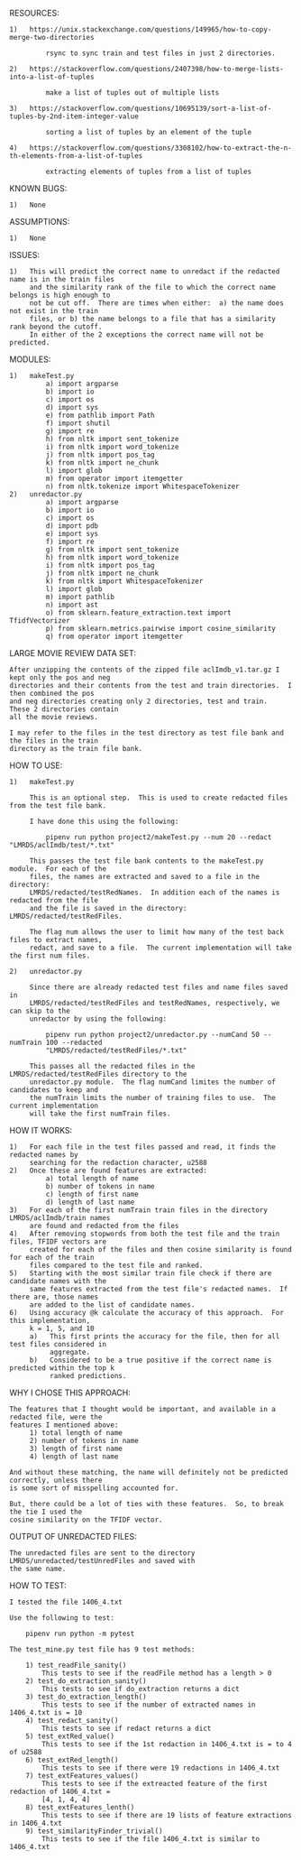 RESOURCES:

    1)   https://unix.stackexchange.com/questions/149965/how-to-copy-merge-two-directories

             rsync to sync train and test files in just 2 directories.

    2)   https://stackoverflow.com/questions/2407398/how-to-merge-lists-into-a-list-of-tuples

             make a list of tuples out of multiple lists

    3)   https://stackoverflow.com/questions/10695139/sort-a-list-of-tuples-by-2nd-item-integer-value

             sorting a list of tuples by an element of the tuple

    4)   https://stackoverflow.com/questions/3308102/how-to-extract-the-n-th-elements-from-a-list-of-tuples

             extracting elements of tuples from a list of tuples

KNOWN BUGS:

    1)   None

ASSUMPTIONS:

    1)   None

ISSUES:

    1)   This will predict the correct name to unredact if the redacted name is in the train files
         and the similarity rank of the file to which the correct name belongs is high enough to
         not be cut off.  There are times when either:  a) the name does not exist in the train
         files, or b) the name belongs to a file that has a similarity rank beyond the cutoff.
         In either of the 2 exceptions the correct name will not be predicted.

MODULES:

    1)   makeTest.py
             a) import argparse
             b) import io
             c) import os
             d) import sys
             e) from pathlib import Path
             f) import shutil
             g) import re
             h) from nltk import sent_tokenize
             i) from nltk import word_tokenize
             j) from nltk import pos_tag
             k) from nltk import ne_chunk
             l) import glob
             m) from operator import itemgetter
             n) from nltk.tokenize import WhitespaceTokenizer
    2)   unredactor.py
             a) import argparse
             b) import io
             c) import os
             d) import pdb
             e) import sys
             f) import re
             g) from nltk import sent_tokenize
             h) from nltk import word_tokenize
             i) from nltk import pos_tag
             j) from nltk import ne_chunk
             k) from nltk import WhitespaceTokenizer
             l) import glob
             m) import pathlib
             n) import ast
             o) from sklearn.feature_extraction.text import TfidfVectorizer
             p) from sklearn.metrics.pairwise import cosine_similarity
             q) from operator import itemgetter

LARGE MOVIE REVIEW DATA SET:

    After unzipping the contents of the zipped file aclImdb_v1.tar.gz I kept only the pos and neg
    directories and their contents from the test and train directories.  I then combined the pos
    and neg directories creating only 2 directories, test and train.  These 2 directories contain
    all the movie reviews.

    I may refer to the files in the test directory as test file bank and the files in the train
    directory as the train file bank.

HOW TO USE:

    1)   makeTest.py

         This is an optional step.  This is used to create redacted files from the test file bank.

         I have done this using the following:

             pipenv run python project2/makeTest.py --num 20 --redact "LMRDS/aclImdb/test/*.txt"

         This passes the test file bank contents to the makeTest.py module.  For each of the
         files, the names are extracted and saved to a file in the directory:
         LMRDS/redacted/testRedNames.  In addition each of the names is redacted from the file
         and the file is saved in the directory:  LMRDS/redacted/testRedFiles.

         The flag num allows the user to limit how many of the test back files to extract names,
         redact, and save to a file.  The current implementation will take the first num files.

    2)   unredactor.py

         Since there are already redacted test files and name files saved in
         LMRDS/redacted/testRedFiles and testRedNames, respectively, we can skip to the
         unredactor by using the following:

             pipenv run python project2/unredactor.py --numCand 50 --numTrain 100 --redacted
             "LMRDS/redacted/testRedFiles/*.txt"

         This passes all the redacted files in the LMRDS/redacted/testRedFiles directory to the
         unredactor.py module.  The flag numCand limites the number of candidates to keep and
         the numTrain limits the number of training files to use.  The current implementation
         will take the first numTrain files.

HOW IT WORKS:

    1)   For each file in the test files passed and read, it finds the redacted names by
         searching for the redaction character, u2588
    2)   Once these are found features are extracted:
             a) total length of name
             b) number of tokens in name
             c) length of first name
             d) length of last name
    3)   For each of the first numTrain train files in the directory LMRDS/aclImdb/train names
         are found and redacted from the files
    4)   After removing stopwords from both the test file and the train files, TFIDF vectors are
         created for each of the files and then cosine similarity is found for each of the train
         files compared to the test file and ranked.
    5)   Starting with the most similar train file check if there are candidate names with the
         same features extracted from the test file's redacted names.  If there are, those names
         are added to the list of candidate names.
    6)   Using accuracy @k calculate the accuracy of this approach.  For this implementation,
         k = 1, 5, and 10
         a)   This first prints the accuracy for the file, then for all test files considered in
              aggregate.
         b)   Considered to be a true positive if the correct name is predicted within the top k
              ranked predictions.

WHY I CHOSE THIS APPROACH:

    The features that I thought would be important, and available in a redacted file, were the
    features I mentioned above:
         1) total length of name
         2) number of tokens in name
         3) length of first name
         4) length of last name

    And without these matching, the name will definitely not be predicted correctly, unless there
    is some sort of misspelling accounted for.

    But, there could be a lot of ties with these features.  So, to break the tie I used the
    cosine similarity on the TFIDF vector.

OUTPUT OF UNREDACTED FILES:

    The unredacted files are sent to the directory LMRDS/unredacted/testUnredFiles and saved with
    the same name.

HOW TO TEST:

    I tested the file 1406_4.txt

    Use the following to test:

        pipenv run python -m pytest

    The test_mine.py test file has 9 test methods:

        1) test_readFile_sanity()
            This tests to see if the readFile method has a length > 0
        2) test_do_extraction_sanity()
            This tests to see if do_extraction returns a dict
        3) test_do_extraction_length()
            This tests to see if the number of extracted names in 1406_4.txt is = 10
        4) test_redact_sanity()
            This tests to see if redact returns a dict
        5) test_extRed_value()
            This tests to see if the 1st redaction in 1406_4.txt is = to 4 of u2588
        6) test_extRed_length()
            This tests to see if there were 19 redactions in 1406_4.txt
        7) test_extFeatures_values()
            This tests to see if the extreacted feature of the first redaction of 1406_4.txt =
            [4, 1, 4, 4]
        8) test_extFeatures_lenth()
            This tests to see if there are 19 lists of feature extractions in 1406_4.txt
        9) test_similarityFinder_trivial()
            This tests to see if the file 1406_4.txt is similar to 1406_4.txt
